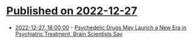 # [Published on 2022-12-27](index.md)

* [2022-12-27, 18:00:00](https://science.slashdot.org/story/22/12/27/1639202/psychedelic-drugs-may-launch-a-new-era-in-psychiatric-treatment-brain-scientists-say?utm_source=rss1.0mainlinkanon&utm_medium=feed) - [Psychedelic Drugs May Launch a New Era in Psychiatric Treatment, Brain Scientists Say](https://science.slashdot.org/story/22/12/27/1639202/psychedelic-drugs-may-launch-a-new-era-in-psychiatric-treatment-brain-scientists-say?utm_source=rss1.0mainlinkanon&utm_medium=feed)
